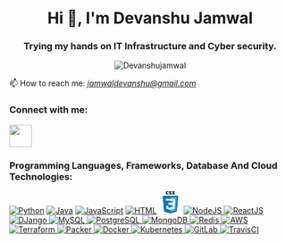<h1 align="center">Hi 👋, I'm Devanshu Jamwal</h1>
<h3 align="center">Trying my hands on IT Infrastructure and Cyber security.</h3>

<p align="center"> <img src="https://komarev.com/ghpvc/?username=Devanshujamwal&label=Profile%20views&color=0e75b6&style=flat" alt="Devanshujamwal" /> </p>

📫 How to reach me: *jamwaldevanshu@gmail.com*

<h3 align="left">Connect with me:</h3>
<p align="left">
<a href="https://www.linkedin.com/in/Devanshujamwal/" target="blank"><img align="center" src="https://www.edigitalagency.com.au/wp-content/uploads/Linkedin-logo-icon-png.png" alt="" height="40" width="40" /></a>
</p>

<h3 align="left">Programming Languages, Frameworks, Database And Cloud Technologies:</h3>
<p align="left"> 
  <a href="https://www.w3schools.com/python/" target="_blank"> <img src="https://cdn3.iconfinder.com/data/icons/logos-and-brands-adobe/512/267_Python-512.png" alt="Python" width="50" height="40"/></a>
  <a href="https://www.w3schools.com/java/" target="_blank"> <img src="https://cdn.iconscout.com/icon/free/png-256/java-60-1174953.png" alt="Java" width="40" height="40"/></a>
  <a href="https://www.w3schools.com/js/" target="_blank"> <img src="https://cdn.iconscout.com/icon/free/png-256/javascript-2038874-1720087.png" alt="JavaScript" width="50" height="40"/></a>
  <a href="https://www.w3schools.com/HTML/" target="_blank"> <img src="https://cdn-icons-png.flaticon.com/512/888/888859.png" alt="HTML" width="40" height="40"/></a>
  <a href="https://www.w3schools.com/css/" target="_blank"> <img src="https://raw.githubusercontent.com/github/explore/6c6508f34230f0ac0d49e847a326429eefbfc030/topics/css/css.png" alt="CSS" width="40" height="40"/></a>
  <a href="https://nodejs.org/en/" target="_blank"> <img src="https://icon-library.com/images/node-js-icon/node-js-icon-8.jpg" alt="NodeJS" width="40" height="40"> </a>
  <a href="https://reactjs.org/" target="_blank"> <img src="https://upload.wikimedia.org/wikipedia/commons/thumb/a/a7/React-icon.svg/1200px-React-icon.svg.png" alt="ReactJS" width="40" height="40"> </a>
  <a href="https://www.djangoproject.com/" target="_blank"> <img src="https://icon-library.com/images/django-icon/django-icon-0.jpg" alt="DJango" width="40" height="40"> </a>
  <a href="https://www.mysql.com/" target="_blank"> <img src="https://d1.awsstatic.com/asset-repository/products/amazon-rds/1024px-MySQL.ff87215b43fd7292af172e2a5d9b844217262571.png" alt="MySQL" width="60" height="40"> </a>
  <a href="https://www.postgresql.org/" target="_blank"> <img src="https://upload.wikimedia.org/wikipedia/commons/thumb/2/29/Postgresql_elephant.svg/640px-Postgresql_elephant.svg.png" alt="PostgreSQL" width="40" height="40"> </a>
  <a href="https://www.mongodb.com/" target="_blank"> <img src="https://mpng.subpng.com/20190111/thz/kisspng-mongodb-logo-database-nosql-postgresql-how-to-create-an-outstanding-tech-stack-clickup-bl-5c391bdf9cff48.4731136215472465596431.jpg" alt="MongoDB" width="40" height="40"> </a>
  <a href="https://redis.io/" target="_blank"> <img src="https://plugins.jetbrains.com/files/12820/149292/icon/pluginIcon.svg" alt="Redis" width="50" height="40"> </a>
  <a href="https://aws.amazon.com/" target="_blank"> <img src="https://upload.wikimedia.org/wikipedia/commons/thumb/9/93/Amazon_Web_Services_Logo.svg/800px-Amazon_Web_Services_Logo.svg.png" alt="AWS" width="50" height="40"> </a>
  <a href="https://www.terraform.io/" target="_blank"> <img src="https://coralogix.com/wp-content/uploads/2021/03/terraform@2x.png" alt="Terraform" width="50" height="40"> </a>
  <a href="https://www.packer.io/" target="_blank"> <img src="https://miro.medium.com/max/678/1*HF8zcJ-ynq5ldGlIFU4taw.png" alt="Packer" width="55" height="42"> </a>
  <a href="https://www.docker.com/" target="_blank"> <img src="https://developers.redhat.com/sites/default/files/styles/article_feature/public/blog/2014/05/homepage-docker-logo.png?itok=zx0e-vcP" alt="Docker" width="50" height="40"> </a>
  <a href="https://kubernetes.io/" target="_blank"> <img src="https://juststickers.in/wp-content/uploads/2018/11/kubernetes-wordmark.png" alt="Kubernetes" width="45" height="40"> </a>
    <a href="https://about.gitlab.com/" target="_blank"> <img src="https://gitlab.com/uploads/-/system/group/avatar/6543/logo-extra-whitespace.png" alt="GitLab" width="50" height="40"> </a>
  <a href="https://www.travis-ci.com/" target="_blank"> <img src="https://www.benmather.info/post/2019-06-06-travis-ci/featured.png" alt="TravisCI" width="52" height="45"> </a>
</p>
